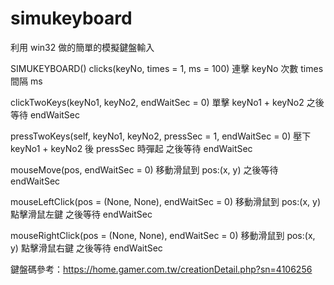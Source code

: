 # simukeyboard
利用 win32 做的簡單的模擬鍵盤輸入

SIMUKEYBOARD()
clicks(keyNo, times = 1, ms = 100)
連擊 keyNo 次數 times 間隔 ms 

clickTwoKeys(keyNo1, keyNo2, endWaitSec = 0)
單擊 keyNo1 + keyNo2 之後等待 endWaitSec 

pressTwoKeys(self, keyNo1, keyNo2, pressSec = 1, endWaitSec = 0)
壓下 keyNo1 + keyNo2 後 pressSec 時彈起 之後等待 endWaitSec 

mouseMove(pos, endWaitSec = 0)
移動滑鼠到 pos:(x, y) 之後等待 endWaitSec 

mouseLeftClick(pos = (None, None), endWaitSec = 0)
移動滑鼠到 pos:(x, y) 點擊滑鼠左鍵 之後等待 endWaitSec 

mouseRightClick(pos = (None, None), endWaitSec = 0)
移動滑鼠到 pos:(x, y) 點擊滑鼠右鍵 之後等待 endWaitSec 

鍵盤碼參考：https://home.gamer.com.tw/creationDetail.php?sn=4106256
